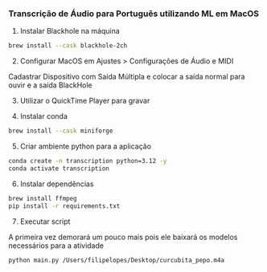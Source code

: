 ### Transcrição de Áudio para Português utilizando ML em MacOS

1. Instalar Blackhole na máquina

```sh
brew install --cask blackhole-2ch
```

2. Configurar MacOS em Ajustes > Configurações de Áudio e MIDI

Cadastrar Dispositivo com Saída Múltipla e colocar a saída normal para ouvir e a saída BlackHole

3. Utilizar o QuickTime Player para gravar

4. Instalar conda

```sh
brew install --cask miniforge
```

5. Criar ambiente python para a aplicação

```sh
conda create -n transcription python=3.12 -y
conda activate transcription
```

6. Instalar dependências

```sh
brew install ffmpeg
pip install -r requirements.txt
```

7. Executar script

A primeira vez demorará um pouco mais pois ele baixará os modelos necessários para a atividade

```sh
python main.py /Users/filipelopes/Desktop/curcubita_pepo.m4a
```